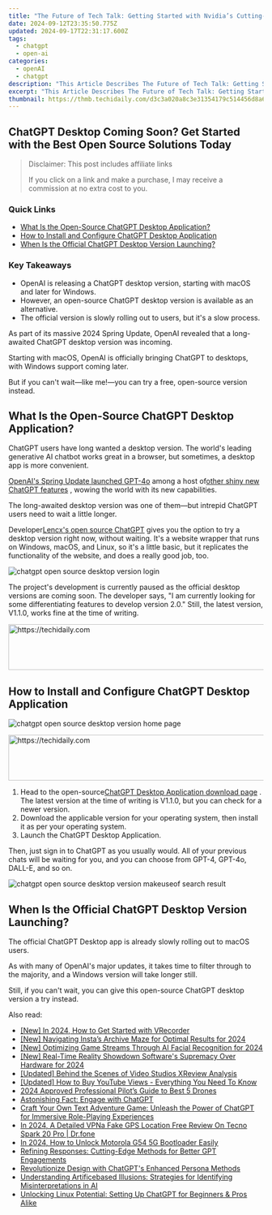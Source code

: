```yaml
---
title: "The Future of Tech Talk: Getting Started with Nvidia’s Cutting-Edge RTX Chatbot on Personal Computers"
date: 2024-09-12T23:35:50.775Z
updated: 2024-09-17T22:31:17.600Z
tags:
  - chatgpt
  - open-ai
categories:
  - openAI
  - chatgpt
description: "This Article Describes The Future of Tech Talk: Getting Started with Nvidia’s Cutting-Edge RTX Chatbot on Personal Computers"
excerpt: "This Article Describes The Future of Tech Talk: Getting Started with Nvidia’s Cutting-Edge RTX Chatbot on Personal Computers"
thumbnail: https://thmb.techidaily.com/d3c3a020a8c3e31354179c514456d8a6b689ea566aeb576eef913d65398f2493.jpg
---
```


## ChatGPT Desktop Coming Soon? Get Started with the Best Open Source Solutions Today

>  Disclaimer: This post includes affiliate links
>
>  If you click on a link and make a purchase, I may receive a commission at no extra cost to you.
>

### Quick Links

* [What Is the Open-Source ChatGPT Desktop Application?](https://www.makeuseof.com/cant-wait-for-the-chatgpt-desktop-app-try-this-open-source-alternative-instead/#what-is-the-open-source-chatgpt-desktop-application)
* [How to Install and Configure ChatGPT Desktop Application](https://www.makeuseof.com/cant-wait-for-the-chatgpt-desktop-app-try-this-open-source-alternative-instead/#how-to-install-and-configure-chatgpt-desktop-application)
* [When Is the Official ChatGPT Desktop Version Launching?](https://www.makeuseof.com/cant-wait-for-the-chatgpt-desktop-app-try-this-open-source-alternative-instead/#when-is-the-official-chatgpt-desktop-version-launching)

### Key Takeaways

* OpenAI is releasing a ChatGPT desktop version, starting with macOS and later for Windows.
* However, an open-source ChatGPT desktop version is available as an alternative.
* The official version is slowly rolling out to users, but it's a slow process.

 As part of its massive 2024 Spring Update, OpenAI revealed that a long-awaited ChatGPT desktop version was incoming.

 Starting with macOS, OpenAI is officially bringing ChatGPT to desktops, with Windows support coming later.

 But if you can't wait—like me!—you can try a free, open-source version instead.

## What Is the Open-Source ChatGPT Desktop Application?

 ChatGPT users have long wanted a desktop version. The world's leading generative AI chatbot works great in a browser, but sometimes, a desktop app is more convenient.

[OpenAI's Spring Update launched GPT-4o](https://www.makeuseof.com/how-gpt-4o-works-is-it-free/) among a host of[other shiny new ChatGPT features](https://www.makeuseof.com/chatgpt-new-features-spring-update/) , wowing the world with its new capabilities.

 The long-awaited desktop version was one of them—but intrepid ChatGPT users need to wait a little longer.

 Developer[Lencx's open source ChatGPT](https://github.com/lencx/ChatGPT) gives you the option to try a desktop version right now, without waiting. It's a website wrapper that runs on Windows, macOS, and Linux, so it's a little basic, but it replicates the functionality of the website, and does a really good job, too.

![chatgpt open source desktop version login](https://static1.makeuseofimages.com/wordpress/wp-content/uploads/2024/05/chatgpt-open-source-desktop-version-login.jpg)

 The project's development is currently paused as the official desktop versions are coming soon. The developer says, "I am currently looking for some differentiating features to develop version 2.0." Still, the latest version, V1.1.0, works fine at the time of writing.

<!-- affiliate ads begin -->
<a href="https://aligracehair.sjv.io/c/5597632/1975807/19272" target="_top" id="1975807">
  <img src="//a.impactradius-go.com/display-ad/19272-1975807" border="0" alt="https://techidaily.com" width="728" height="90"/>
</a>
<img height="0" width="0" src="https://aligracehair.sjv.io/i/5597632/1975807/19272" style="position:absolute;visibility:hidden;" border="0" />
<!-- affiliate ads end -->

## How to Install and Configure ChatGPT Desktop Application

![chatgpt open source desktop version home page](https://static1.makeuseofimages.com/wordpress/wp-content/uploads/2024/05/chatgpt-open-source-desktop-version-home-page.jpg)

<!-- affiliate ads begin -->
<a href="https://ephamedtechinc.pxf.io/c/5597632/2123508/26400" target="_top" id="2123508">
  <img src="//a.impactradius-go.com/display-ad/26400-2123508" border="0" alt="https://techidaily.com" width="728" height="90"/>
</a>
<img height="0" width="0" src="https://ephamedtechinc.pxf.io/i/5597632/2123508/26400" style="position:absolute;visibility:hidden;" border="0" />
<!-- affiliate ads end -->

1. Head to the open-source[ChatGPT Desktop Application download page](https://github.com/lencx/ChatGPT/releases/tag/v1.1.0) . The latest version at the time of writing is V1.1.0, but you can check for a newer version.
2. Download the applicable version for your operating system, then install it as per your operating system.
3. Launch the ChatGPT Desktop Application.

 Then, just sign in to ChatGPT as you usually would. All of your previous chats will be waiting for you, and you can choose from GPT-4, GPT-4o, DALL-E, and so on.

![chatgpt open source desktop version makeuseof search result](https://static1.makeuseofimages.com/wordpress/wp-content/uploads/2024/05/chatgpt-open-source-desktop-version-makeuseof-search-result.jpg)

## When Is the Official ChatGPT Desktop Version Launching?

 The official ChatGPT Desktop app is already slowly rolling out to macOS users.

 As with many of OpenAI's major updates, it takes time to filter through to the majority, and a Windows version will take longer still.

 Still, if you can't wait, you can give this open-source ChatGPT desktop version a try instead.

<ins class="adsbygoogle"
     style="display:block"
     data-ad-format="autorelaxed"
     data-ad-client="ca-pub-7571918770474297"
     data-ad-slot="1223367746"></ins>

<ins class="adsbygoogle"
     style="display:block"
     data-ad-client="ca-pub-7571918770474297"
     data-ad-slot="8358498916"
     data-ad-format="auto"
     data-full-width-responsive="true"></ins>

<span class="atpl-alsoreadstyle">Also read:</span>
<div><ul>
<li><a href="https://on-screen-recording.techidaily.com/new-in-2024-how-to-get-started-with-vrecorder/"><u>[New] In 2024, How to Get Started with VRecorder</u></a></li>
<li><a href="https://instagram-videos.techidaily.com/new-navigating-instas-archive-maze-for-optimal-results-for-2024/"><u>[New] Navigating Insta’s Archive Maze for Optimal Results for 2024</u></a></li>
<li><a href="https://screen-capture.techidaily.com/new-optimizing-game-streams-through-ai-facial-recognition-for-2024/"><u>[New] Optimizing Game Streams Through AI Facial Recognition for 2024</u></a></li>
<li><a href="https://article-helps.techidaily.com/new-real-time-reality-showdown-softwares-supremacy-over-hardware-for-2024/"><u>[New] Real-Time Reality Showdown Software's Supremacy Over Hardware for 2024</u></a></li>
<li><a href="https://extra-tips.techidaily.com/updated-behind-the-scenes-of-video-studios-xreview-analysis/"><u>[Updated] Behind the Scenes of Video Studios XReview Analysis</u></a></li>
<li><a href="https://facebook-video-footage.techidaily.com/updated-how-to-buy-youtube-views-everything-you-need-to-know/"><u>[Updated] How to Buy YouTube Views - Everything You Need To Know</u></a></li>
<li><a href="https://fox-friendly.techidaily.com/2024-approved-professional-pilots-guide-to-best-5-drones/"><u>2024 Approved Professional Pilot’s Guide to Best 5 Drones</u></a></li>
<li><a href="https://tech-hub.techidaily.com/astonishing-fact-engage-with-chatgpt/"><u>Astonishing Fact: Engage with ChatGPT</u></a></li>
<li><a href="https://tech-hub.techidaily.com/craft-your-own-text-adventure-game-unleash-the-power-of-chatgpt-for-immersive-role-playing-experiences/"><u>Craft Your Own Text Adventure Game: Unleash the Power of ChatGPT for Immersive Role-Playing Experiences</u></a></li>
<li><a href="https://change-location.techidaily.com/in-2024-a-detailed-vpna-fake-gps-location-free-review-on-tecno-spark-20-pro-drfone-by-drfone-virtual-android/"><u>In 2024, A Detailed VPNa Fake GPS Location Free Review On Tecno Spark 20 Pro | Dr.fone</u></a></li>
<li><a href="https://android-unlock.techidaily.com/in-2024-how-to-unlock-motorola-g54-5g-bootloader-easily-by-drfone-android/"><u>In 2024, How to Unlock Motorola G54 5G Bootloader Easily</u></a></li>
<li><a href="https://tech-hub.techidaily.com/refining-responses-cutting-edge-methods-for-better-gpt-engagements/"><u>Refining Responses: Cutting-Edge Methods for Better GPT Engagements</u></a></li>
<li><a href="https://tech-hub.techidaily.com/revolutionize-design-with-chatgpts-enhanced-persona-methods/"><u>Revolutionize Design with ChatGPT's Enhanced Persona Methods</u></a></li>
<li><a href="https://tech-hub.techidaily.com/understanding-artificebased-illusions-strategies-for-identifying-misinterpretations-in-ai/"><u>Understanding Artificebased Illusions: Strategies for Identifying Misinterpretations in AI</u></a></li>
<li><a href="https://tech-hub.techidaily.com/unlocking-linux-potential-setting-up-chatgpt-for-beginners-and-pros-alike/"><u>Unlocking Linux Potential: Setting Up ChatGPT for Beginners & Pros Alike</u></a></li>
</ul></div>

